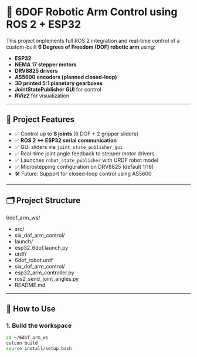 # 🤖 6DOF Robotic Arm Control using ROS 2 + ESP32

This project implements full ROS 2 integration and real-time control of a custom-built **6 Degrees of Freedom (DOF) robotic arm** using:

- **ESP32**
- **NEMA 17 stepper motors**
- **DRV8825 drivers**
- **AS5600 encoders (planned closed-loop)**
- **3D printed 5:1 planetary gearboxes**
- **JointStatePublisher GUI** for control
- **RViz2** for visualization

---

## 🧠 Project Features

- ✅ Control up to **8 joints** (6 DOF + 2 gripper sliders)
- ✅ **ROS 2 <-> ESP32 serial communication**
- ✅ GUI sliders via `joint_state_publisher_gui`
- ✅ Real-time joint angle feedback to stepper motor drivers
- ✅ Launches `robot_state_publisher` with URDF robot model
- ✅ Microstepping configuration on DRV8825 (default 1/16)
- 🛠️ Future: Support for closed-loop control using AS5600

---

## 🗂️ Project Structure

6dof_arm_ws/
-  src/
  -  six_dof_arm_control/
  -  launch/
  -  esp32_6dof.launch.py
  -  urdf/
  -  6dof_robot.urdf
  -  six_dof_arm_control/
  -  esp32_arm_controller.py
  -  ros2_send_joint_angles.py
  -  README.md
  

---

## 🚀 How to Use

### 1. Build the workspace

```bash
cd ~/6dof_arm_ws
colcon build
source install/setup.bash


